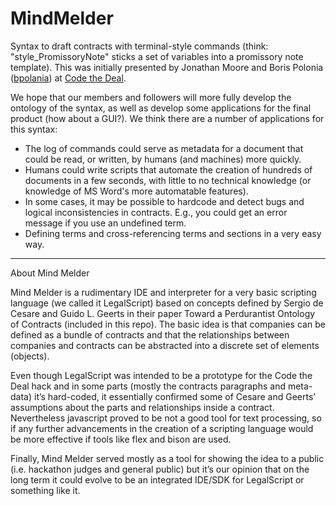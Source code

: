 MindMelder
==========

Syntax to draft contracts with terminal-style commands (think: "style_PromissoryNote" sticks a set of variables into a 
promissory note template).  This was initially presented by Jonathan Moore and Boris Polonia ([bpolania](https://github.com/bpolania)) at [Code the Deal](http://codethedeal.com).  

We hope that our members and followers will more fully develop the ontology of the syntax, as well as develop some applications for the final product (how about a GUI?).  We think there are a number of applications for this syntax:

* The log of commands could serve as metadata for a document that could be read, or written, by humans (and machines) more quickly.
* Humans could write scripts that automate the creation of hundreds of documents in a few seconds, with little to no technical knowledge (or knowledge of MS Word's more automatable features).
* In some cases, it may be possible to hardcode and detect bugs and logical inconsistencies in contracts.  E.g., you could get an error message if you use an undefined term.
* Defining terms and cross-referencing terms and sections in a very easy way.

-----

About Mind Melder

Mind Melder is a rudimentary IDE and interpreter for a very basic scripting language (we called it LegalScript) based on concepts defined by Sergio de Cesare and Guido L. Geerts in their paper Toward a Perdurantist Ontology of Contracts (included in this repo). The basic idea is that companies can be defined as a bundle of contracts and that the relationships between companies and contracts can be abstracted into a discrete set of elements (objects).

Even though LegalScript was intended to be a prototype for the Code the Deal hack and in some parts (mostly the contracts paragraphs and meta-data) it’s hard-coded, it essentially confirmed some of Cesare and Geerts’ assumptions about the parts and relationships inside a contract. Nevertheless javascript proved to be not a good tool for text processing, so if any further advancements in the creation of a scripting language would be more effective if tools like flex and bison are used.

Finally, Mind Melder served mostly as a tool for showing  the idea to a public (i.e. hackathon judges and general public) but it’s our opinion that on the long term it could evolve to be an integrated IDE/SDK for LegalScript or something like it.
